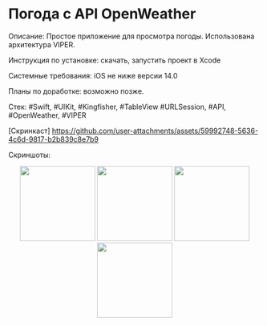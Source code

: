 # Погода с API OpenWeather

Описание: Простое приложение для просмотра погоды. Использована архитектура VIPER.
   
Инструкция по установке: скачать, запустить проект в Xcode

Системные требования: iOS не ниже версии 14.0

Планы по доработке: возможно позже.

Стек: #Swift, #UIKit, #Kingfisher, #TableView #URLSession, #API, #OpenWeather, #VIPER

[Скринкаст] https://github.com/user-attachments/assets/59992748-5636-4c6d-9817-b2b839c8e7b9

Скриншоты:
<div align="center">
   <img src="https://github.com/user-attachments/assets/08cdf526-4ca8-4dd8-a09e-8c487e653f45" width="150px"</img>
   <img src="https://github.com/user-attachments/assets/debb27df-e44e-4a4f-b46f-1007f1bfdbc6" width="150px"</img>
    <img src="https://github.com/user-attachments/assets/63fa4a83-4bc1-4d1d-ad35-a6c4c4e5d3c8" width="150px"</img>
    <img src="https://github.com/user-attachments/assets/7fc2e917-01bf-43ce-be66-5e756b16b53a" width="150px"</img>
</div>
